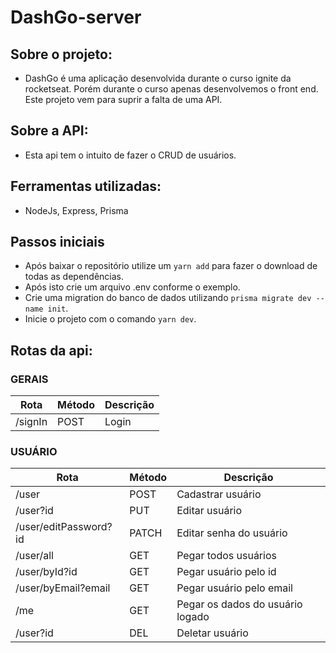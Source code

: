 # DashGo-server

## Sobre o projeto:

- DashGo é uma aplicação desenvolvida durante o curso ignite da rocketseat. Porém durante o curso apenas desenvolvemos o front end. Este projeto vem para suprir a falta de uma API.

## Sobre a API:

- Esta api tem o intuito de fazer o CRUD de usuários.

## Ferramentas utilizadas:

- NodeJs, Express, Prisma

## Passos iniciais 
  
-  Após baixar o repositório utilize um `yarn add` para fazer o download de todas as dependências.
-  Após isto crie um arquivo .env conforme o exemplo.
-  Crie uma migration do banco de dados utilizando `prisma migrate dev --name init`.
-  Inicie o projeto com o comando `yarn dev`.

## Rotas da api:

### GERAIS

| Rota    | Método | Descrição |
|---------|--------|-----------|
| /signIn | POST   | Login     |

### USUÁRIO

| Rota                  | Método | Descrição                        |
|-----------------------|--------|----------------------------------|
| /user                 | POST   | Cadastrar usuário                |
| /user?id              | PUT    | Editar usuário                   |
| /user/editPassword?id | PATCH  | Editar senha do usuário          |
| /user/all             | GET    | Pegar todos usuários             |
| /user/byId?id         | GET    | Pegar usuário pelo id            |
| /user/byEmail?email   | GET    | Pegar usuário pelo email         |
| /me                   | GET    | Pegar os dados do usuário logado |
| /user?id              | DEL    | Deletar usuário                  |
